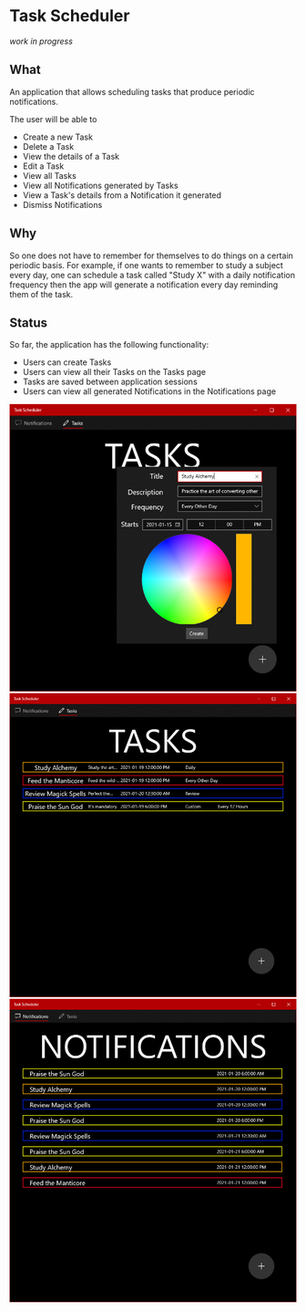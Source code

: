 # Task Scheduler
*work in progress*

## What
An application that allows scheduling tasks that produce periodic notifications.

The user will be able to
- Create a new Task
- Delete a Task
- View the details of a Task
- Edit a Task
- View all Tasks
- View all Notifications generated by Tasks
- View a Task's details from a Notification it generated
- Dismiss Notifications

## Why
So one does not have to remember for themselves to do things on a certain periodic basis. For example, if one wants to remember to study a subject every day, one can schedule a task called "Study X" with a daily notification frequency then the app will generate a notification every day reminding them of the task.

## Status
So far, the application has the following functionality:
- Users can create Tasks
- Users can view all their Tasks on the Tasks page
- Tasks are saved between application sessions
- Users can view all generated Notifications in the Notifications page

<img src="/images/create-task-210114.png" alt="Create Task" title="Create Task" width="600"/>
<img src="/images/tasks-210121.png" alt="Tasks Page" title="Tasks Page" width="600"/>
<img src="/images/notifications-210121.png" alt="Notifications Page" title="Notifications Page" width="600"/>


